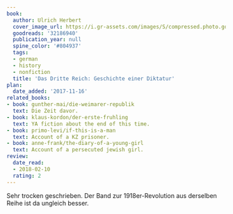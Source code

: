 ```yaml
---
book:
  author: Ulrich Herbert
  cover_image_url: https://i.gr-assets.com/images/S/compressed.photo.goodreads.com/books/1474644394l/32186940._SY475_.jpg
  goodreads: '32186940'
  publication_year: null
  spine_color: '#804937'
  tags:
  - german
  - history
  - nonfiction
  title: 'Das Dritte Reich: Geschichte einer Diktatur'
plan:
  date_added: '2017-11-16'
related_books:
- book: gunther-mai/die-weimarer-republik
  text: Die Zeit davor.
- book: klaus-kordon/der-erste-fruhling
  text: YA fiction about the end of this time.
- book: primo-levi/if-this-is-a-man
  text: Account of a KZ prisoner.
- book: anne-frank/the-diary-of-a-young-girl
  text: Account of a persecuted jewish girl.
review:
  date_read:
  - 2018-02-10
  rating: 2
---
```


Sehr trocken geschrieben. Der Band zur 1918er-Revolution aus derselben Reihe ist da ungleich besser.
